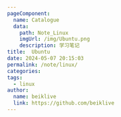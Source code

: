 ```yaml
---
pageComponent:
  name: Catalogue
  data:
    path: Note_Linux
    imgUrl: /img/Ubuntu.png
    description: 学习笔记
title:  Ubuntu
date: 2024-05-07 20:15:03
permalink: /note/linux/
categories:
tags:
  - linux
author: 
  name: beiklive
  link: https://github.com/beiklive
---
```


